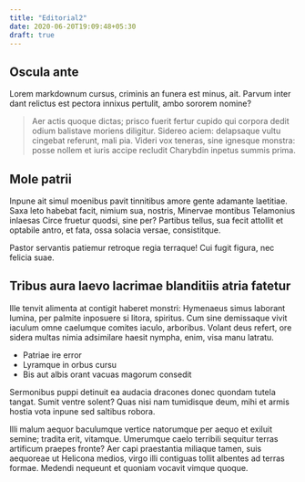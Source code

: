 ```yaml
---
title: "Editorial2"
date: 2020-06-20T19:09:48+05:30
draft: true
---
```


## Oscula ante

Lorem markdownum cursus, criminis an funera est minus, ait. Parvum inter dant
relictus est pectora innixus pertulit, ambo sororem nomine?

> Aer actis quoque dictas; prisco fuerit fertur cupido qui corpora dedit odium
> balistave moriens diligitur. Sidereo aciem: delapsaque vultu cingebat
> referunt, mali pia. Videri vox teneras, sine ignesque monstra: posse nollem et
> iuris accipe recludit Charybdin inpetus summis prima.

## Mole patrii

Inpune ait simul moenibus pavit tinnitibus amore gente adamante laetitiae. Saxa
leto habebat facit, nimium sua, nostris, Minervae montibus Telamonius inlaesas
Circe fruetur quodsi, sine per? Partibus tellus, sua fecit attollit et optabile
antro, et fata, ossa solacia versae, consistitque.

Pastor servantis patiemur retroque regia terraque! Cui fugit figura, nec felicia
suae.

## Tribus aura laevo lacrimae blanditiis atria fatetur

Ille tenvit alimenta at contigit haberet monstri: Hymenaeus simus laborant
lumina, per palmite inposuere si litora, spiritus. Cum sine demissaque vivit
iaculum omne caelumque comites iaculo, arboribus. Volant deus refert, ore sidera
multas nimia adsimilare haesit nympha, enim, visa manu latratu.

- Patriae ire error
- Lyramque in orbus cursu
- Bis aut albis orant vacuas magorum consedit

Sermonibus puppi detinuit ea audacia dracones donec quondam tutela tangat. Sumit
ventre solent? Quas nisi nam tumidisque deum, mihi et armis hostia vota inpune
sed saltibus robora.

Illi malum aequor baculumque vertice natorumque per aequo et exiluit semine;
tradita erit, vitamque. Umerumque caelo terribili sequitur terras artificum
praepes fronte? Aer capi praestantia miliaque tamen, suis aequoreae ut Helicona
medios, virgo illi contiguas tollit albentes ad terras formae. Medendi nequeunt
et quoniam vocavit vimque quoque.